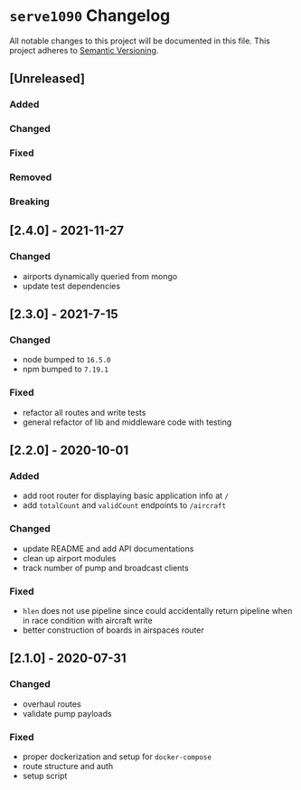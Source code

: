 # `serve1090` Changelog
All notable changes to this project will be documented in this file.
This project adheres to [Semantic Versioning](http://semver.org/).

## [Unreleased]
### Added
### Changed
### Fixed
### Removed
### Breaking

## [2.4.0] - 2021-11-27
### Changed
- airports dynamically queried from mongo
- update test dependencies

## [2.3.0] - 2021-7-15
### Changed
- node bumped to `16.5.0`
- npm bumped to `7.19.1`
### Fixed
- refactor all routes and write tests
- general refactor of lib and middleware code with testing

## [2.2.0] - 2020-10-01
### Added
- add root router for displaying basic application info at `/`
- add `totalCount` and `validCount` endpoints to `/aircraft`
### Changed
- update README and add API documentations
- clean up airport modules
- track number of pump and broadcast clients
### Fixed
- `hlen` does not use pipeline since could accidentally return pipeline when in race condition with aircraft write
- better construction of boards in airspaces router

## [2.1.0] - 2020-07-31
### Changed
- overhaul routes
- validate pump payloads
### Fixed
- proper dockerization and setup for `docker-compose`
- route structure and auth
- setup script
